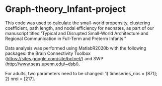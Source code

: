 # Graph-theory_Infant-project
This code was used to calculate the small-world propensity, clustering coefficient, path length, and nodal efficiency for neonates, as part of our manuscript titled 'Typical and Disrupted Small-World Architecture and Regional Communication in Full-Term and Preterm Infants."

Data analysis was performed using MatlabR2020b with the following packages: the Brain Connectivity Toolbox (https://sites.google.com/site/bctnet/) and SWP (http://www.seas.upenn.edu/~dsb/).

For adults, two parameters need to be changed: 1) timeseries_nos = [871]; 2) nroi = [217].

